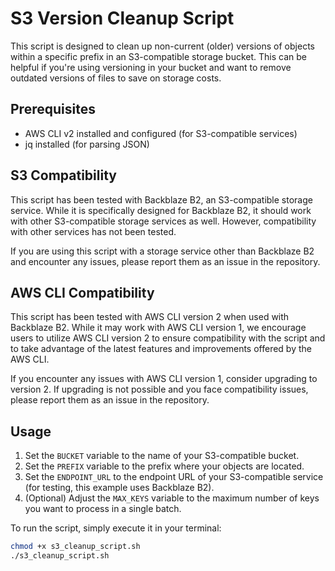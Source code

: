 # S3 Version Cleanup Script

This script is designed to clean up non-current (older) versions of objects within a specific prefix in an S3-compatible storage bucket. This can be helpful if you're using versioning in your bucket and want to remove outdated versions of files to save on storage costs.

## Prerequisites

- AWS CLI v2 installed and configured (for S3-compatible services)
- jq installed (for parsing JSON)

## S3 Compatibility

This script has been tested with Backblaze B2, an S3-compatible storage service. While it is specifically designed for Backblaze B2, it should work with other S3-compatible storage services as well. However, compatibility with other services has not been tested.

If you are using this script with a storage service other than Backblaze B2 and encounter any issues, please report them as an issue in the repository.

## AWS CLI Compatibility

This script has been tested with AWS CLI version 2 when used with Backblaze B2. While it may work with AWS CLI version 1, we encourage users to utilize AWS CLI version 2 to ensure compatibility with the script and to take advantage of the latest features and improvements offered by the AWS CLI.

If you encounter any issues with AWS CLI version 1, consider upgrading to version 2. If upgrading is not possible and you face compatibility issues, please report them as an issue in the repository.

## Usage

1. Set the `BUCKET` variable to the name of your S3-compatible bucket.
2. Set the `PREFIX` variable to the prefix where your objects are located.
3. Set the `ENDPOINT_URL` to the endpoint URL of your S3-compatible service (for testing, this example uses Backblaze B2).
4. (Optional) Adjust the `MAX_KEYS` variable to the maximum number of keys you want to process in a single batch.

To run the script, simply execute it in your terminal:

```bash
chmod +x s3_cleanup_script.sh
./s3_cleanup_script.sh
